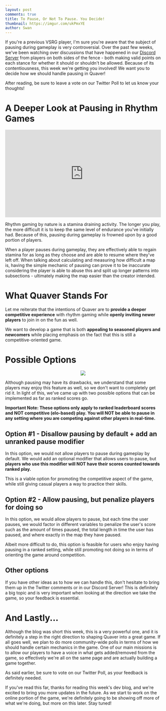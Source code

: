 ```yaml
---
layout: post
comments: true
title: To Pause, Or Not To Pause. You Decide!
thumbnail: https://imgur.com/ukPmxYE
author: Swan
---
```


If you're a previous VSRG player, I'm sure you're aware that the subject of pausing during gameplay is very controversial. Over the past few weeks, we've been watching over discussions that have happened in our [Discord Server](https://discord.gg/nJa8VFr) from players on both sides of the fence - both making valid points on each stance for whether it should or shouldn't be allowed. Because of its contentiousness, this week we're getting you involved! We want you to decide how we should handle pausing in Quaver!

After reading, be sure to leave a vote on our Twitter Poll to let us know your thoughts!

# A Deeper Look at Pausing in Rhythm Games

<div style="width:100%;height:0px;position:relative;padding-bottom:56.250%;"><iframe src="https://streamable.com/s/vy9gr/abhnos" frameborder="0" width="100%" height="100%" allowfullscreen style="width:100%;height:100%;position:absolute;left:0px;top:0px;overflow:hidden;"></iframe></div>

Rhythm gaming by nature is a stamina draining activity. The longer you play, the more difficult it is to keep the same level of endurance you've initially had. Because of this, pausing during gameplay is frowned upon by a good portion of players. 

When a player pauses during gameplay, they are effectively able to regain stamina for as long as they choose and are able to resume where they've left off. When talking about calculating and measuring how difficult a map is, having the simple mechanic of pausing can prove it to be inaccurate considering the player is able to abuse this and split up longer patterns into subsections - ultimately making the map easier than the creator intended.

# What Quaver Stands For

Let me reiterate that the intentions of Quaver are to **provide a deeper competitive experience** with rhythm gaming while **openly inviting newer players** to join in on the fun as well. 

We want to develop a game that is both **appealing to seasoned players and newcomers** while placing emphasis on the fact that this is still a competitive-oriented game.

# Possible Options

<p align="center">
  <img src="https://i.imgur.com/9z3krK4.jpg">
</p>

Although pausing may have its drawbacks, we understand that some players may enjoy this feature as well, so we don't want to completely get rid it. In light of this, we've came up with two possible options that can be implemented as far as ranked scores go.

**Important Note: These options only apply to ranked leaderboard scores and NOT competitive (elo-based) play. You will NOT be able to pause in any setting where you are competing against other players in real-time.**

## Option #1 - Disallow pausing by default + add an unranked pause modifier

In this option, we would not allow players to pause during gameplay by default. We would add an optional modifier that allows users to pause, but **players who use this modifier will NOT have their scores counted towards ranked play.** 

This is a viable option for promoting the competitive aspect of the game, while still giving casual players a way to practice their skills.

## Option #2 - Allow pausing, but penalize players for doing so

In this option, we would allow players to pause, but each time the user pauses, we would factor in different variables to penalize the user's score such as the amount of times paused, the total length in time the user has paused, and where exactly in the map they have paused. 

Albeit more difficult to do, this option is feasible for users who enjoy having pausing in a ranked setting, while still promoting not doing so in terms of orienting the game around competition.

## Other options

If you have other ideas as to how we can handle this, don't hesitate to bring them up in the Twitter comments or in our Discord Server! This is definitely a big topic and is very important when looking at the direction we take the game, so your feedback is essential.

# And Lastly...

Although the blog was short this week, this is a very powerful one, and it is definitely a step in the right direction to shaping Quaver into a great game. If all goes well, we plan to do more community-wide polls in terms of how we should handle certain mechanics in the game. One of our main missions is to allow our players to have a voice in what gets added/removed from the game, so effectively we're all on the same page and are actually building a game together. 

As said earlier, be sure to vote on our Twitter Poll, as your feedback is definitely needed. 

If you've read this far, thanks for reading this week's dev blog, and we're excited to bring you more updates in the future. As we start to work on the online portion of the game, we're definitely going to be showing off more of what we're doing, but more on this later. Stay tuned!
